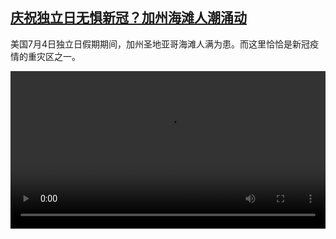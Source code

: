 <!--1594036445000-->
[庆祝独立日无惧新冠？加州海滩人潮涌动](https://www.dw.com/zh/%E5%BA%86%E7%A5%9D%E7%8B%AC%E7%AB%8B%E6%97%A5%E6%97%A0%E6%83%A7%E6%96%B0%E5%86%A0%EF%BC%9F%E5%8A%A0%E5%B7%9E%E6%B5%B7%E6%BB%A9%E4%BA%BA%E6%BD%AE%E6%B6%8C%E5%8A%A8/a-54065515)
------

<p>美国7月4日独立日假期期间，加州圣地亚哥海滩人满为患。而这里恰恰是新冠疫情的重灾区之一。</small></p><video src="https://tvdownloaddw-a.akamaihd.net/dwtv_video/flv/vdt_zh/2020/bchi200706_001_uscorona0407_02v_sd_sor.mp4" controls style="width:100%"></video>
